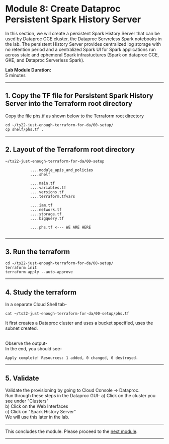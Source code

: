 # Module 8: Create Dataproc Persistent Spark History Server
 
In this section, we will create a persistent Spark History Server that can be used by Dataproc GCE cluster, the Dataproc Servreless Spark notebooks in the lab. The persistent History Server provides centralized log storage with no retention period and a centralized Spark UI for Spark applications run across staic and ephemeral Spark infrastuctures (Spark on dataproc GCE, GKE, and Dataproc Serverless Spark).


**Lab Module Duration:** <br>
5 minutes 

<hr>

## 1. Copy the TF file for Persistent Spark History Server into the Terraform root directory
Copy the file phs.tf as shown below to the Terraform root directory<br>
```
cd ~/ts22-just-enough-terraform-for-da/00-setup/
cp shelf/phs.tf .
```

<hr>

## 2. Layout of the Terraform root directory
```
~/ts22-just-enough-terraform-for-da/00-setup

           ....module_apis_and_policies
           ....shelf

           ....main.tf
           ....variables.tf
           ....versions.tf
           ....terraform.tfvars 
           
           ....iam.tf
           ....network.tf    
           ....storage.tf 
           ....bigquery.tf
           
           ....phs.tf <--- WE ARE HERE
           
```

<hr>

## 3. Run the terraform
```
cd ~/ts22-just-enough-terraform-for-da/00-setup/
terraform init
terraform apply --auto-approve
```
 
 <hr>
 
## 4. Study the terraform
In a separate Cloud Shell tab-
```
cat ~/ts22-just-enough-terraform-for-da/00-setup/phs.tf
```

It first creates a Dataproc cluster and uses a bucket specified, uses the subnet created.<br><br>

Observe the output-<br>
In the end, you should see-<br>
 ```
Apply complete! Resources: 1 added, 0 changed, 0 destroyed.
 ```
 
 <hr>
 
## 5. Validate
Validate the provisioning by going to Cloud Console -> Dataproc.<br>
Run through these steps in the Dataproc GUI-
a) Click on the cluster you see under "Clusters"<br>
b) Click on the Web Interfaces<br>
c) Click on "Spark History Server"<br>
We will use this later in the lab.<br>


<hr>

 This concludes the module. Please proceed to the [next module](Module-09.md).

<hr>
